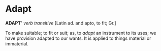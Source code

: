 # Adapt

**ADAPT**' _verb transitive_ \[Latin ad. and apto, to fit; Gr.\]

To make suitable; to fit or suit; as, to _adapt_ an instrument to its uses; we have provision adapted to our wants. It is applied to things material or immaterial.